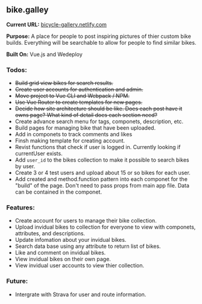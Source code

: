 ## bike.galley

**Current URL:** [bicycle-gallery.netlify.com](https://bicycle-gallery.netlify.com)

**Purpose:** A place for people to post inspiring pictures of thier custom bike builds. Everything will be searchable to allow for people to find similar bikes.

**Built On:** Vue.js and Wedeploy

### Todos:
- ~~Build grid view bikes for search results.~~
- ~~Create user accounts for authentication and admin.~~
- ~~Move project to Vue CLI and Webpack / NPM.~~ 
- ~~Use Vue Router to create templates for new pages.~~
- ~~Decide how site architecture should be like. Does each post have it owns page? What kind of detail does each section need?~~
- Create advance search menu for tags, componets, description, etc.
- Build pages for managing bike that have been uploaded.
- Add in componets to track comments and likes
- Finsh making template for creating account.
- Revist functions that check if user is logged in. Currently looking if currentUser exists.
- Add `user_id` to the bikes collection to make it possible to search bikes by user.
- Create 3 or 4 test users and upload about 15 or so bikes for each user.
- Add created and method.function pattern into each componet for the "build" of the page. Don't need to pass props from main app file. Data can be contained in the componet.


### Features:
- Create account for users to manage their bike collection.
- Upload invidual bikes to collection for everyone to view with componets, attributes, and descriptions.
- Update infomation about your invidual bikes. 
- Search data base using any attribute to return list of bikes.
- Like and comment on invidual bikes.
- View invidual bikes on their own page.
- View invidual user accounts to view thier collection.


### Future:
- Intergrate with Strava for user and route information.


